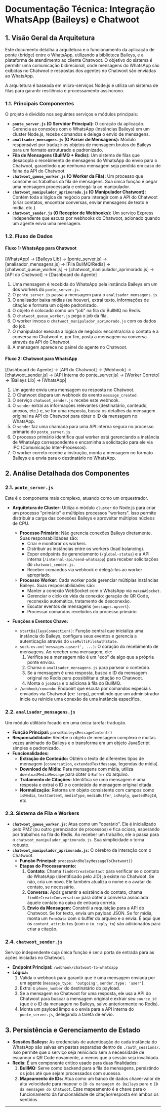 # Documentação Técnica: Integração WhatsApp (Baileys) e Chatwoot

## 1. Visão Geral da Arquitetura

Este documento detalha a arquitetura e o funcionamento da aplicação de ponte (bridge) entre o WhatsApp, utilizando a biblioteca Baileys, e a plataforma de atendimento ao cliente Chatwoot. O objetivo do sistema é permitir uma comunicação bidirecional, onde mensagens do WhatsApp são exibidas no Chatwoot e respostas dos agentes no Chatwoot são enviadas ao WhatsApp.

A arquitetura é baseada em micro-serviços Node.js e utiliza um sistema de filas para garantir resiliência e processamento assíncrono.

### 1.1. Principais Componentes

O projeto é dividido nos seguintes serviços e módulos principais:

* **`ponte_server.js` (O Servidor Principal):** O coração da aplicação. Gerencia as conexões com o WhatsApp (instâncias Baileys) em um cluster Node.js, recebe comandos e delega o envio de mensagens.
* **`analisador_mensagens.js` (O Parser de Mensagens):** Módulo responsável por traduzir os objetos de mensagem brutos do Baileys para um formato estruturado e padronizado.
* **Fila de Mensagens (BullMQ + Redis):** Um sistema de filas que desacopla o recebimento de mensagens do WhatsApp do envio para o Chatwoot, garantindo que nenhuma mensagem seja perdida em caso de falha da API do Chatwoot.
* **`chatwoot_queue_worker.js` (O Worker da Fila):** Um processo que consome os trabalhos da fila de mensagens. Sua única função é pegar uma mensagem processada e entregá-la ao manipulador.
* **`chatwoot_manipulador_aprimorado.js` (O Manipulador Chatwoot):** Contém toda a lógica de negócio para interagir com a API do Chatwoot (criar contatos, encontrar conversas, enviar mensagens de texto e mídia, etc.).
* **`chatwoot_sender.js` (O Receptor de Webhooks):** Um serviço Express independente que escuta por webhooks do Chatwoot, acionado quando um agente envia uma mensagem.

### 1.2. Fluxo de Dados

#### Fluxo 1: WhatsApp para Chatwoot


[WhatsApp] -> [Baileys Lib] -> [ponte_server.js] -> [analisador_mensagens.js] -> [Fila BullMQ/Redis] -> [chatwoot_queue_worker.js] -> [chatwoot_manipulador_aprimorado.js] -> [API do Chatwoot] -> [Dashboard do Agente]


1.  Uma mensagem é recebida do WhatsApp pela instância Baileys em um dos workers do `ponte_server.js`.
2.  O `ponte_server.js` passa a mensagem para o `analisador_mensagens.js`.
3.  O analisador baixa mídias (se houver), extrai texto, informações de citação e formata um objeto padronizado.
4.  O objeto é colocado como um "job" na fila do BullMQ no Redis.
5.  O `chatwoot_queue_worker.js` pega o job da fila.
6.  O worker invoca o `chatwoot_manipulador_aprimorado.js` com os dados do job.
7.  O manipulador executa a lógica de negócio: encontra/cria o contato e a conversa no Chatwoot e, por fim, posta a mensagem na conversa através da API do Chatwoot.
8.  A mensagem aparece no painel do agente no Chatwoot.

#### Fluxo 2: Chatwoot para WhatsApp


[Dashboard do Agente] -> [API do Chatwoot] -> [Webhook] -> [chatwoot_sender.js] -> [API Interna do ponte_server.js] -> [Worker Correto] -> [Baileys Lib] -> [WhatsApp]


1.  Um agente envia uma mensagem ou resposta no Chatwoot.
2.  O Chatwoot dispara um webhook do evento `message_created`.
3.  O serviço `chatwoot_sender.js` recebe este webhook.
4.  O `sender` extrai as informações relevantes (destinatário, conteúdo, anexos, etc.) e, se for uma resposta, busca os detalhes da mensagem original na API do Chatwoot para obter o ID da mensagem no WhatsApp.
5.  O `sender` faz uma chamada para uma API interna segura no processo primário do `ponte_server.js`.
6.  O processo primário identifica qual worker está gerenciando a instância de WhatsApp correspondente e encaminha a solicitação para ele via IPC (Comunicação Inter-Processos).
7.  O worker correto recebe a instrução, monta a mensagem no formato Baileys e a envia para o destinatário no WhatsApp.

## 2. Análise Detalhada dos Componentes

### 2.1. `ponte_server.js`

Este é o componente mais complexo, atuando como um orquestrador.

* **Arquitetura de Cluster:** Utiliza o módulo `cluster` do Node.js para criar um processo "primário" e múltiplos processos "workers". Isso permite distribuir a carga das conexões Baileys e aproveitar múltiplos núcleos de CPU.
    * **Processo Primário:** Não gerencia conexões Baileys diretamente. Suas responsabilidades são:
        * Criar e monitorar os workers.
        * Distribuir as instâncias entre os workers (load balancing).
        * Expor endpoints de gerenciamento (`/global-status`) e a API interna (`/internal-api/send-whatsapp`) para receber solicitações do `chatwoot_sender.js`.
        * Receber comandos via webhook e delegá-los ao worker apropriado.
    * **Processo Worker:** Cada worker pode gerenciar múltiplas instâncias Baileys. Suas responsabilidades são:
        * Manter a conexão WebSocket com o WhatsApp via `makeWASocket`.
        * Gerenciar o ciclo de vida da conexão: geração de QR Code, reconexão automática, tratamento de desconexão.
        * Escutar eventos de mensagens (`messages.upsert`).
        * Processar comandos recebidos do processo primário.

* **Funções e Eventos Chave:**
    * `startBaileysConnection()`: Função central que inicializa uma instância do Baileys, configura seus eventos e gerencia a autenticação através do `useMultiFileAuthState`.
    * `sock.ev.on('messages.upsert', ...)`: O coração do recebimento de mensagens. Ao receber uma mensagem, ele:
        1.  Verifica se a mensagem não é um "eco" de algo que a própria ponte enviou.
        2.  Chama o `analisador_mensagens.js` para parsear o conteúdo.
        3.  Se a mensagem é uma resposta, busca o ID da mensagem original no Redis para possibilitar a citação no Chatwoot.
        4.  Monta o `jobData` e o adiciona à fila do BullMQ.
    * `/webhook/comando`: Endpoint que escuta por comandos especiais enviados via Chatwoot (ex: `!erga`), permitindo que um administrador inicie ou reinicie uma conexão de uma instância específica.

### 2.2. `analisador_mensagens.js`

Um módulo utilitário focado em uma única tarefa: tradução.

* **Função Principal:** `parseBaileysMessageContent()`
* **Responsabilidade:** Recebe o objeto de mensagem complexo e muitas vezes aninhado do Baileys e o transforma em um objeto JavaScript simples e padronizado.
* **Funcionalidades:**
    * **Extração de Conteúdo:** Obtém o texto de diferentes tipos de mensagem (`conversation`, `extendedTextMessage`, legendas de mídia).
    * **Download de Mídia:** Para mensagens com mídia, utiliza `downloadMediaMessage` para obter o `Buffer` do arquivo.
    * **Tratamento de Citações:** Identifica se uma mensagem é uma resposta e extrai o ID e o conteúdo da mensagem original citada.
    * **Normalização:** Retorna um objeto consistente com campos como `isMedia`, `textContent`, `mediaType`, `mediaBuffer`, `isReply`, `quotedMsgId`, etc.

### 2.3. Sistema de Fila e Workers

* **`chatwoot_queue_worker.js`:** Atua como um "operário". Ele é inicializado pelo PM2 (ou outro gerenciador de processos) e fica ocioso, esperando por trabalhos na fila do Redis. Ao receber um trabalho, ele o passa para o `chatwoot_manipulador_aprimorado.js`. Sua simplicidade o torna robusto.
* **`chatwoot_manipulador_aprimorado.js`:** O cérebro da interação com o Chatwoot.
    * **Função Principal:** `processAndRelayMessageToChatwoot()`
    * **Etapas do Processamento:**
        1.  **Contato:** Chama `findOrCreateContact` para verificar se o contato do WhatsApp (identificado pelo JID) já existe no Chatwoot. Se não, cria um novo. Ele também atualiza o nome e o avatar do contato, se necessário.
        2.  **Conversa:** Após garantir a existência do contato, chama `findOrCreateConversation` para obter a conversa associada àquele contato na caixa de entrada correta.
        3.  **Envio da Mensagem:** Constrói a requisição para a API do Chatwoot. Se for texto, envia um payload JSON. Se for mídia, monta um `FormData` com o buffer do arquivo e o envia. É aqui que os `content_attributes` (com o `in_reply_to`) são adicionados para criar a citação.

### 2.4. `chatwoot_sender.js`

Serviço independente cuja única função é ser a porta de entrada para as ações iniciadas no Chatwoot.

* **Endpoint Principal:** `/webhook/chatwoot-to-whatsapp`
* **Lógica:**
    1.  Valida o webhook para garantir que é uma mensagem enviada por um agente (`message_type: 'outgoing'`, `sender.type: 'user'`).
    2.  Extrai o `phone_number` do destinatário do payload.
    3.  Se a mensagem no Chatwoot for uma resposta, ele usa a API do Chatwoot para buscar a mensagem original e extrair seu `source_id` (que é o ID da mensagem no Baileys, salvo anteriormente no Redis).
    4.  Monta um payload limpo e o envia para a API interna do `ponte_server.js`, delegando a tarefa de envio.

## 3. Persistência e Gerenciamento de Estado

* **Sessões Baileys:** As credenciais de autenticação de cada instância do WhatsApp são salvas em pastas separadas dentro de `./auth_sessions/`. Isso permite que o serviço seja reiniciado sem a necessidade de escanear o QR Code novamente, a menos que a sessão seja invalidada.
* **Redis:** É um componente crítico usado para duas finalidades:
    1.  **BullMQ:** Serve como backend para a fila de mensagens, persistindo os jobs até que sejam processados com sucesso.
    2.  **Mapeamento de IDs:** Atua como um banco de dados chave-valor de alta velocidade para mapear o `ID da mensagem do Baileys` para o `ID da mensagem do Chatwoot`. Esse mapeamento é a chave para o funcionamento da funcionalidade de citação/resposta em ambos os sentidos.

---
